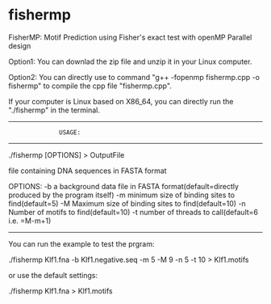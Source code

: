 # fishermp
FisherMP: Motif Prediction using Fisher's exact test with openMP Parallel design

Option1: You can downlad the zip file and unzip it in your Linux computer. 

Option2: You can directly use to command "g++ -fopenmp fishermp.cpp -o fishermp" to compile the cpp file "fishermp.cpp".


If your computer is Linux based on X86_64, you can directly run the "./fishermp" in the terminal.

*******************************************
                  USAGE:
*******************************************
./fishermp <dataset> [OPTIONS]  > OutputFile

<dataset>	file containing DNA sequences in FASTA format

OPTIONS:
-b		a background data file in FASTA format(default=directly produced by the program itself)
-m		minimum size of binding sites to find(default=5)
-M		Maximum size of binding sites to find(default=10)
-n		Number of motifs to find(default=10)
-t		number of threads to call(default=6 i.e. =M-m+1)

*******************************************

You can run the example to test the prgram: 

./fishermp Klf1.fna -b Klf1.negative.seq -m 5 -M 9 -n 5 -t 10  > Klf1.motifs

or use the default settings:

./fishermp Klf1.fna > Klf1.motifs
